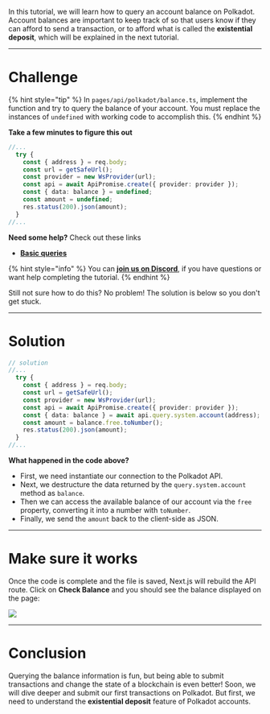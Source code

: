 In this tutorial, we will learn how to query an account balance on Polkadot. Account balances are important to keep track of so that users know if they can afford to send a transaction, or to afford what is called the **existential deposit**, which will be explained in the next tutorial.

------------------------

# Challenge

{% hint style="tip" %}
In `pages/api/polkadot/balance.ts`, implement the function and try to query the balance of your account. You must replace the instances of `undefined` with working code to accomplish this.
{% endhint %}

**Take a few minutes to figure this out**

```typescript
//...
  try {
    const { address } = req.body;
    const url = getSafeUrl();
    const provider = new WsProvider(url);
    const api = await ApiPromise.create({ provider: provider });
    const { data: balance } = undefined;
    const amount = undefined;
    res.status(200).json(amount);
  } 
//...
```

**Need some help?** Check out these links
* [**Basic queries**](https://polkadot.js.org/docs/api/start/api.query#basic-queries)  

{% hint style="info" %}
You can [**join us on Discord**](https://figment.io/devchat), if you have questions or want help completing the tutorial.
{% endhint %}

Still not sure how to do this? No problem! The solution is below so you don't get stuck.

------------------------

# Solution

```typescript
// solution
//...
  try {
    const { address } = req.body;
    const url = getSafeUrl();
    const provider = new WsProvider(url);
    const api = await ApiPromise.create({ provider: provider });
    const { data: balance } = await api.query.system.account(address);
    const amount = balance.free.toNumber();
    res.status(200).json(amount);
  } 
//...
```

**What happened in the code above?**

* First, we need instantiate our connection to the Polkadot API.
* Next, we destructure the data returned by the `query.system.account` method as `balance`.
* Then we can access the available balance of our account via the `free` property, converting it into a number with `toNumber`.
* Finally, we send the `amount` back to the client-side as JSON.

------------------------

# Make sure it works

Once the code is complete and the file is saved, Next.js will rebuild the API route. Click on **Check Balance** and you should see the balance displayed on the page:

![](../../../.gitbook/assets/pathways/polkadot/polkadot-balance.gif)

-----------------------------

# Conclusion

Querying the balance information is fun, but being able to submit transactions and change the state of a blockchain is even better! Soon, we will dive deeper and submit our first transactions on Polkadot. But first, we need to understand the **existential deposit** feature of Polkadot accounts. 
